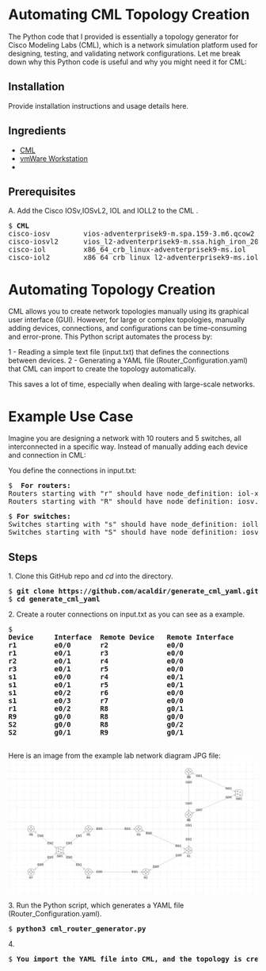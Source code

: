 # Automating CML Topology Creation
The Python code that I provided is essentially a topology generator for Cisco Modeling Labs (CML), which is a network simulation platform used for designing, testing, and validating network configurations. Let me break down why this Python code is useful and why you might need it for CML:

## Installation

Provide installation instructions and usage details here.

## Ingredients

  * [CML](https://software.cisco.com/download/home/286193282/type/286326381/release/CML-Free)
  * [vmWare Workstation](https://support.broadcom.com/group/ecx/productdownloads?subfamily=VMware+Workstation+Pro)
  * 
## Prerequisites

A\. Add the Cisco IOSv,IOSvL2, IOL and IOLL2 to the CML .

<pre>
$ <b>CML</b>
cisco-iosv        vios-adventerprisek9-m.spa.159-3.m6.qcow2
cisco-iosvl2      vios_l2-adventerprisek9-m.ssa.high_iron_20200929.qcow2
cisco-iol         x86_64_crb_linux-adventerprisek9-ms.iol
cisco-iol2        x86_64_crb_linux_l2-adventerprisek9-ms.iol
</pre>

# Automating Topology Creation
CML allows you to create network topologies manually using its graphical user interface (GUI). However, for large or complex topologies, manually adding devices, connections, and configurations can be time-consuming and error-prone. This Python script automates the process by:

1 - Reading a simple text file (input.txt) that defines the connections between devices.
2 - Generating a YAML file (Router_Configuration.yaml) that CML can import to create the topology automatically.

This saves a lot of time, especially when dealing with large-scale networks.

# Example Use Case
Imagine you are designing a network with 10 routers and 5 switches, all interconnected in a specific way. Instead of manually adding each device and connection in CML:

You define the connections in input.txt:
<pre>
$ <b> For routers: </b>
Routers starting with "r" should have node_definition: iol-xe.
Routers starting with "R" should have node_definition: iosv.
</pre>

<pre>
$ <b>For switches:</b>
Switches starting with "s" should have node_definition: ioll2-xe.
Switches starting with "S" should have node_definition: iosvl2.
</pre>
## Steps

1\. Clone this GitHub repo and _cd_ into the directory.

<pre>
$ <b>git clone https://github.com/acaldir/generate_cml_yaml.git</b>
$ <b>cd generate_cml_yaml</b>
</pre>

2\. Create a router connections on input.txt as you can see as a example.
<pre>
$ <b>
Device     Interface  Remote Device   Remote Interface
r1         e0/0       r2              e0/0
r1         e0/1       r3              e0/0
r2         e0/1       r4              e0/0
r3         e0/1       r5              e0/0
s1         e0/0       r4              e0/1
s1         e0/1       r5              e0/1
s1         e0/2       r6              e0/0
s1         e0/3       r7              e0/0
r1         e0/2       R8              g0/1
R9         g0/0       R8              g0/0
S2         g0/0       R8              g0/2
S2         g0/1       R9              g0/1
</b>
</pre>

Here is an image from the example lab network diagram JPG file:
![Example Network Diagram](example-network-diagram.jpg)

3\. Run the Python script, which generates a YAML file (Router_Configuration.yaml).
 
<pre>
$ <b>python3 cml_router_generator.py</b>
</pre>

4\. 
<pre>
$ <b>You import the YAML file into CML, and the topology is created automatically.</b>
</pre>

